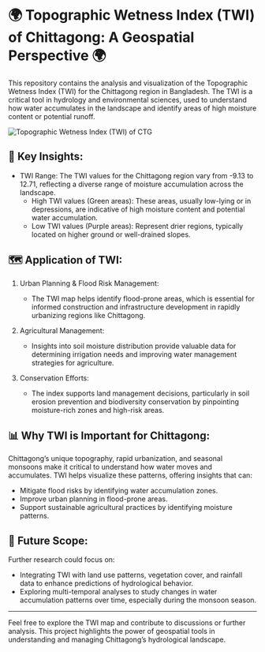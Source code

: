 
# 🌍 Topographic Wetness Index (TWI) of Chittagong: A Geospatial Perspective 🌍

This repository contains the analysis and visualization of the Topographic Wetness Index (TWI) for the Chittagong region in Bangladesh. The TWI is a critical tool in hydrology and environmental sciences, used to understand how water accumulates in the landscape and identify areas of high moisture content or potential runoff.

![Topographic Wetness Index (TWI) of CTG](https://github.com/user-attachments/assets/e6862d83-7957-4705-80c1-38be583b0a1d)

## 🔑 Key Insights:
- TWI Range: The TWI values for the Chittagong region vary from -9.13 to 12.71, reflecting a diverse range of moisture accumulation across the landscape.
  - High TWI values (Green areas): These areas, usually low-lying or in depressions, are indicative of high moisture content and potential water accumulation.
  - Low TWI values (Purple areas): Represent drier regions, typically located on higher ground or well-drained slopes.

## 🗺️ Application of TWI:
1. Urban Planning & Flood Risk Management:
   - The TWI map helps identify flood-prone areas, which is essential for informed construction and infrastructure development in rapidly urbanizing regions like Chittagong.
  
2. Agricultural Management:
   - Insights into soil moisture distribution provide valuable data for determining irrigation needs and improving water management strategies for agriculture.

3. Conservation Efforts:
   - The index supports land management decisions, particularly in soil erosion prevention and biodiversity conservation by pinpointing moisture-rich zones and high-risk areas.

## 📊 Why TWI is Important for Chittagong:
Chittagong’s unique topography, rapid urbanization, and seasonal monsoons make it critical to understand how water moves and accumulates. TWI helps visualize these patterns, offering insights that can:
- Mitigate flood risks by identifying water accumulation zones.
- Improve urban planning in flood-prone areas.
- Support sustainable agricultural practices by identifying moisture patterns.

## 🚀 Future Scope:
Further research could focus on:
- Integrating TWI with land use patterns, vegetation cover, and rainfall data to enhance predictions of hydrological behavior.
- Exploring multi-temporal analyses to study changes in water accumulation patterns over time, especially during the monsoon season.

---

Feel free to explore the TWI map and contribute to discussions or further analysis. This project highlights the power of geospatial tools in understanding and managing Chittagong’s hydrological landscape.
